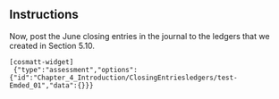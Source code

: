 ## Instructions

Now, post the June closing entries in the journal to the ledgers that we created in Section 5.10.

```
[cosmatt-widget]
 {"type":"assessment","options":{"id":"Chapter_4_Introduction/ClosingEntriesledgers/test-Emded_01","data":{}}} 
```
